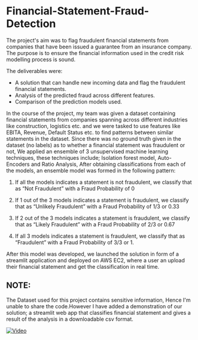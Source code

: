 # Financial-Statement-Fraud-Detection
The project's aim was to flag fraudulent financial statements from companies that have been issued a guarantee from an insurance company. The purpose is to ensure the financial information used in the credit risk modelling process is sound.



The deliverables were:

- A solution that can handle new incoming data and flag the fraudulent financial statements.
- Analysis of the predicted fraud across different features.
- Comparison of the prediction models used.


In the course of the project, my team was given a dataset containing financial statements from companies spanning across different industries like construction, logistics etc. and we were tasked to use features like EBITA, Revenue, Default Status etc. to find patterns between similar statements in the dataset. Since there was no ground truth given in the dataset (no labels) as to whether a financial statement was fraudulent or not, We applied an ensemble of 3 unsupervised machine learning techniques, these techniques include; Isolation forest model, Auto-Encoders and Ratio Analysis, After obtaining classifications from each of the models, an ensemble model was formed in the following pattern:

1. If all the models indicates a statement is not fraudulent, we classify that as “Not Fraudulent” with a Fraud Probability of 0

2. If 1 out of the 3 models indicates a statement is fraudulent, we classify that as “Unlikely Fraudulent” with a Fraud Probability of 1/3 or 0.33

3. If 2 out of the 3 models indicates a statement is fraudulent, we classify that as “Likely Fraudulent” with a Fraud Probability of 2/3 or 0.67

4. If all 3 models indicates a statement is fraudulent, we classify that as “Fraudulent” with a Fraud Probability of 3/3 or 1.

After this model was developed, we launched the solution in form of a streamlit application and deployed on AWS EC2, where a user an upload their financial statement and get the classification in real time.

## NOTE: 
The Dataset used for this project contains sensitive information, Hence I'm unable to share the code.However I have added a demonstration of our solution; a streamlit web app that classifies financial statement and gives a result of the analysis in a downloadable csv format.

[![Video](https://img.youtube.com/vi/3n2YDLGW4RM/0.jpg)](https://www.youtube.com/watch?v=3n2YDLGW4RM)


